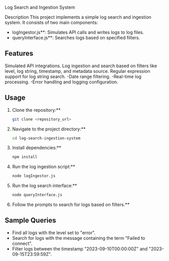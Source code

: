  Log Search and Ingestion System

 Description
This project implements a simple log search and ingestion system. It consists of two main components:
- logIngestor.js**: Simulates API calls and writes logs to log files.
- queryInterface.js**: Searches logs based on specified filters.

## Features
 Simulated API integrations.
 Log ingestion and search based on filters like level, log string, timestamp, and metadata source.
 Regular expression support for log string search.
-Date range filtering.
-Real-time log processing.
-Error handling and logging configuration.

## Usage
1. Clone the repository:**
    ```bash
    git clone <repository_url>
    ```

2. Navigate to the project directory:**
    ```bash
    cd log-search-ingestion-system
    ```

3. Install dependencies:**
    ```bash
    npm install
    ```

4. Run the log ingestion script:**
    ```bash
    node logIngestor.js
    ```

5. Run the log search interface:**
    ```bash
    node queryInterface.js
    ```

6. Follow the prompts to search for logs based on filters.**

## Sample Queries
- Find all logs with the level set to "error".
- Search for logs with the message containing the term "Failed to connect".
- Filter logs between the timestamp "2023-09-10T00:00:00Z" and "2023-09-15T23:59:59Z".